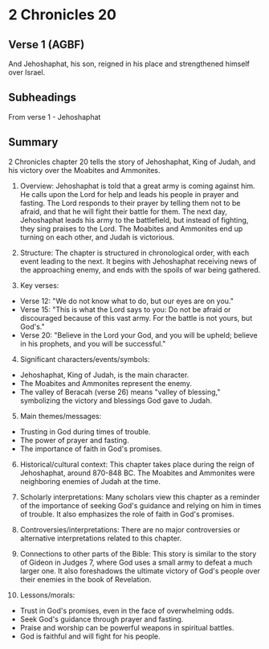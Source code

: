 # 2 Chronicles 20

## Verse 1 (AGBF)

And Jehoshaphat, his son, reigned in his place and strengthened himself over Israel.

## Subheadings

From verse 1 - Jehoshaphat

## Summary

2 Chronicles chapter 20 tells the story of Jehoshaphat, King of Judah, and his victory over the Moabites and Ammonites.

1. Overview: Jehoshaphat is told that a great army is coming against him. He calls upon the Lord for help and leads his people in prayer and fasting. The Lord responds to their prayer by telling them not to be afraid, and that he will fight their battle for them. The next day, Jehoshaphat leads his army to the battlefield, but instead of fighting, they sing praises to the Lord. The Moabites and Ammonites end up turning on each other, and Judah is victorious.

2. Structure: The chapter is structured in chronological order, with each event leading to the next. It begins with Jehoshaphat receiving news of the approaching enemy, and ends with the spoils of war being gathered.

3. Key verses: 
- Verse 12: "We do not know what to do, but our eyes are on you."
- Verse 15: "This is what the Lord says to you: Do not be afraid or discouraged because of this vast army. For the battle is not yours, but God's."
- Verse 20: "Believe in the Lord your God, and you will be upheld; believe in his prophets, and you will be successful."

4. Significant characters/events/symbols:
- Jehoshaphat, King of Judah, is the main character.
- The Moabites and Ammonites represent the enemy.
- The valley of Beracah (verse 26) means "valley of blessing," symbolizing the victory and blessings God gave to Judah.

5. Main themes/messages: 
- Trusting in God during times of trouble.
- The power of prayer and fasting.
- The importance of faith in God's promises.

6. Historical/cultural context: This chapter takes place during the reign of Jehoshaphat, around 870-848 BC. The Moabites and Ammonites were neighboring enemies of Judah at the time.

7. Scholarly interpretations: Many scholars view this chapter as a reminder of the importance of seeking God's guidance and relying on him in times of trouble. It also emphasizes the role of faith in God's promises.

8. Controversies/interpretations: There are no major controversies or alternative interpretations related to this chapter.

9. Connections to other parts of the Bible: This story is similar to the story of Gideon in Judges 7, where God uses a small army to defeat a much larger one. It also foreshadows the ultimate victory of God's people over their enemies in the book of Revelation.

10. Lessons/morals: 
- Trust in God's promises, even in the face of overwhelming odds.
- Seek God's guidance through prayer and fasting.
- Praise and worship can be powerful weapons in spiritual battles.
- God is faithful and will fight for his people.